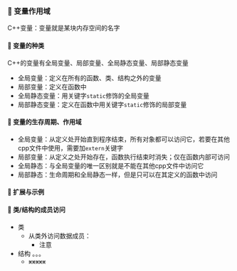 ### 🐋 变量作用域
C++变量：变量就是某块内存空间的名字
#### 🍎 变量的种类
C++的变量有全局变量、局部变量、全局静态变量、局部静态变量
* 全局变量：定义在所有的函数、类、结构之外的变量
* 局部变量：定义在函数中
* 全局静态变量：用关键字`static`修饰的全局变量
* 局部静态变量：定义在函数中用关键字`static`修饰的局部变量
#### 🍎 变量的生存周期、作用域
* 全局变量：从定义处开始直到程序结束，所有对象都可以访问它，若要在其他cpp文件中使用，需要加`extern`关键字
* 局部变量：从定义之处开始存在，函数执行结束时消失；仅在函数内部可访问
* 全局静态：与全局变量的唯一区别就是不能在其他cpp文件中访问它
* 局部静态：生命周期和全局静态一样，但是只可以在其定义的函数中访问
#### 🐋 扩展与示例
#### 🍎 类/结构的成员访问
* 类 
    * 从类外访问数据成员：  
         * 注意     
* 结构 。。。
    * ~~xxxxx~~
